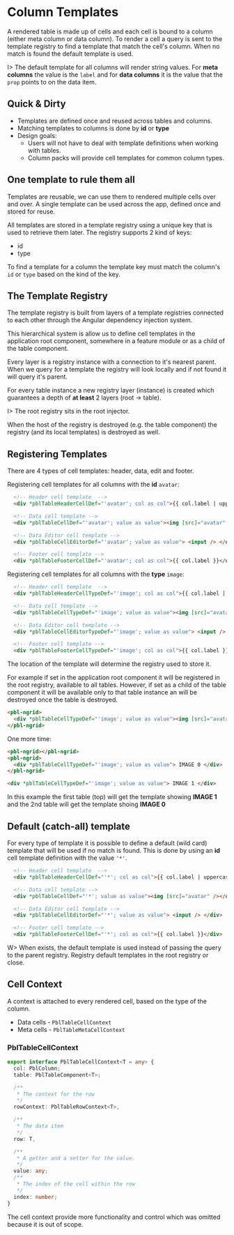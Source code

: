 # Column Templates

A rendered table is made up of cells and each cell is bound to a column (either meta column or data column).
To render a cell a query is sent to the template registry to find a template that match the cell's column. When no match is found the
default template is used.

I> The default template for all columns will render string values. For **meta columns** the value is the `label` and for **data columns**
it is the value that the `prop` points to on the data item.

## Quick & Dirty

- Templates are defined once and reused across tables and columns.
- Matching templates to columns is done by **id** or **type**
- Design goals:
  - Users will not have to deal with template definitions when working with tables.
  - Column packs will provide cell templates for common column types.

## One template to rule them all

Templates are reusable, we can use them to rendered multiple cells over and over. A single template can be used across the app, defined once and stored for reuse.

All templates are stored in a template registry using a unique key that is used to retrieve them later. The registry supports 2 kind of keys:

- id
- type

To find a template for a column the template key must match the column's `id` or `type` based on the kind of the key.

## The Template Registry

The template registry is built from layers of a template registries connected to each other through the Angular dependency injection system.

This hierarchical system is allow us to define cell templates in the application root component, somewhere in a feature module or as a child of the table component.

Every layer is a registry instance with a connection to it's nearest parent. When we query for a template the registry will look
locally and if not found it will query it's parent.

For every table instance a new registry layer (instance) is created which guarantees a depth of **at least** 2 layers (root -> table).

I> The root registry sits in the root injector.

When the host of the registry is destroyed (e.g. the table component) the registry (and its local templates) is destroyed as well.

## Registering Templates

There are 4 types of cell templates: header, data, edit and footer.

Registering cell templates for all columns with the **id** `avatar`:

```html
  <!-- Header cell template  -->
  <div *pblTableHeaderCellDef="'avatar'; col as col">{{ col.label | uppercase }}</div>

  <!-- Data cell template -->
  <div *pblTableCellDef="'avatar'; value as value"><img [src]="avatar" /></div>

  <!-- Data Editor cell template -->
  <div *pblTableCellEditorDef="'avatar'; value as value"> <input /> </div>

  <!-- Footer cell template -->
  <div *pblTableFooterCellDef="'avatar'; col as col">{{ col.label }}</div>
```

Registering cell templates for all columns with the **type** `image`:

```html
  <!-- Header cell template  -->
  <div *pblTableHeaderCellTypeDef="'image'; col as col">{{ col.label | uppercase }}</div>

  <!-- Data cell template -->
  <div *pblTableCellTypeDef="'image'; value as value"><img [src]="avatar" /></div>

  <!-- Data Editor cell template -->
  <div *pblTableCellEditorTypeDef="'image'; value as value"> <input /> </div>

  <!-- Footer cell template -->
  <div *pblTableFooterCellTypeDef="'image'; col as col">{{ col.label }}</div>
```

The location of the template will determine the registry used to store it.

For example if set in the application root component it will be registered in the root registry, available to all tables. However, if
set as a child of the table component it will be available only to that table instance an will be destroyed once the table is destroyed.

```html
<pbl-ngrid>
  <div *pblTableCellTypeDef="'image'; value as value"><img [src]="avatar" /></div>
</pbl-ngrid>
```

One more time:

```html
<pbl-ngrid></pbl-ngrid>
<pbl-ngrid>
  <div *pblTableCellTypeDef="'image'; value as value"> IMAGE 0 </div>
</pbl-ngrid>

<div *pblTableCellTypeDef="'image'; value as value"> IMAGE 1 </div>
```

In this example the first table (top) will get the template showing **IMAGE 1** and the 2nd table will get the template shoing **IMAGE 0**

## Default (catch-all) template

For every type of template it is possible to define a default (wild card) template that will be used if no match is found. This is done
by using an **id** cell template definition with the value `'*'`.

```html
  <!-- Header cell template  -->
  <div *pblTableHeaderCellDef="'*'; col as col">{{ col.label | uppercase }}</div>

  <!-- Data cell template -->
  <div *pblTableCellDef="'*'; value as value"><img [src]="avatar" /></div>

  <!-- Data Editor cell template -->
  <div *pblTableCellEditorDef="'*'; value as value"> <input /> </div>

  <!-- Footer cell template -->
  <div *pblTableFooterCellDef="'*'; col as col">{{ col.label }}</div>
```

W> When exists, the default template is used instead of passing the query to the parent registry. Registry default templates in the root registry or close.

## Cell Context

A context is attached to every rendered cell, based on the type of the column.

- Data cells - `PblTableCellContext`
- Meta cells - `PblTableMetaCellContext`

### PblTableCellContext

```typescript
export interface PblTableCellContext<T = any> {
  col: PblColumn;
  table: PblTableComponent<T>;

  /**
   * The context for the row
   */
  rowContext: PblTableRowContext<T>,

  /**
   * The data item
   */
  row: T,

  /**
   * A getter and a setter for the value.
   */
  value: any;
  /**
   * The index of the cell within the row
   */
  index: number;
}
```

The cell context provide more functionality and control which was omitted because it is out of scope.
